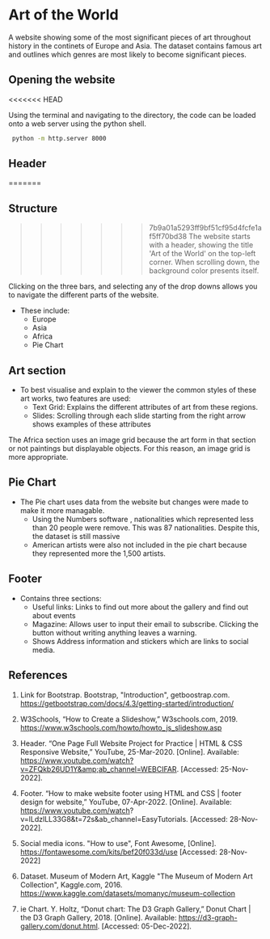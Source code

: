 # Art of the World

A website showing some of the most significant pieces of art throughout history in the continets of Europe and Asia. The dataset contains famous art and outlines which genres are most likely to become significant pieces.

## Opening the website
<<<<<<< HEAD

Using the terminal and navigating to the directory, the code can be loaded onto a web server using the python shell.

```bash
 python -m http.server 8000
```

## Header

=======


## Structure
>>>>>>> 7b9a01a5293ff9bf51cf95d4fcfe1af5ff70bd38
The website starts with a header, showing the title 'Art of the World' on the top-left corner.
When scrolling down, the background color presents itself.

Clicking on the three bars, and selecting any of the drop downs allows you to navigate the different parts of the website.

- These include:
  - Europe
  - Asia
  - Africa
  - Pie Chart

## Art section

- To best visualise and explain to the viewer the common styles of these art works,
  two features are used:
  - Text Grid: Explains the different attributes of art from these regions.
  - Slides: Scrolling through each slide starting from the right arrow shows examples of these attributes

The Africa section uses an image grid because the art form in that section or not paintings but displayable objects. For this reason, an image grid is more appropriate.

## Pie Chart

- The Pie chart uses data from the website but changes were made to make it more managable.
  - Using the Numbers software , nationalities which represented less than 20 people were remove. This was 87 nationalities. Despite this, the dataset is still massive
  - American artists were also not included in the pie chart because they represented more the 1,500 artists.

## Footer

- Contains three sections:
  - Useful links: Links to find out more about the gallery and find out about events
  - Magazine: Allows user to input their email to subscribe. Clicking the button without writing anything leaves a warning.
  - Shows Address information and stickers which are links to social media.

## References

1. Link for Bootstrap. Bootstrap, "Introduction", getboostrap.com. https://getbootstrap.com/docs/4.3/getting-started/introduction/

2. W3Schools, “How to Create a Slideshow,” W3schools.com, 2019. https://www.w3schools.com/howto/howto_js_slideshow.asp

3. Header. “One Page Full Website Project for Practice | HTML &amp; CSS Responsive Website,” YouTube, 25-Mar-2020. [Online]. Available: https://www.youtube.com/watch?v=ZFQkb26UD1Y&amp;ab_channel=WEBCIFAR. [Accessed: 25-Nov-2022].

4. Footer. “How to make website footer using HTML and CSS | footer design for website,” YouTube, 07-Apr-2022. [Online]. Available: https://www.youtube.com/watch?
   v=lLdzlLL33G8&amp;t=72s&amp;ab_channel=EasyTutorials. [Accessed: 28-Nov-2022].

5. Social media icons. "How to use", Font Awesome, [Online]. https://fontawesome.com/kits/bef20f033d/use [Accessed: 28-Nov-2022]

6. Dataset. Museum of Modern Art, Kaggle "The Museum of Modern Art Collection", Kaggle.com, 2016. https://www.kaggle.com/datasets/momanyc/museum-collection

7. ie Chart. Y. Holtz, “Donut chart: The D3 Graph Gallery,” Donut Chart | the D3 Graph Gallery, 2018. [Online]. Available: https://d3-graph-gallery.com/donut.html. [Accessed: 05-Dec-2022].
